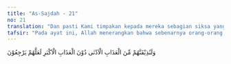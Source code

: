 ```yaml
---
title: "As-Sajdah - 21"
no: 21
translation: "Dan pasti Kami timpakan kepada mereka sebagian siksa yang dekat (di dunia) sebelum azab yang lebih besar (di akhirat); agar mereka kembali (ke jalan yang benar)."
tafsir: "Pada ayat ini, Allah menerangkan bahwa sebenarnya orang-orang kafir itu sewaktu masih hidup di dunia telah diazab oleh Allah dengan berbagai macam azab, baik yang tampak maupun yang hanya dapat dirasakan oleh mereka. Siksaan bagi mereka di dunia disebut dengan al-'adzab al-adna (azab yang dekat), sedangkan siksaan di akhirat disebut al-'adzab al-akbar (azab yang lebih besar).\n\nBanyak cobaan-cobaan yang diberikan Allah kepada manusia selama hidup di dunia, sejak dari cobaan yang kecil sampai kepada cobaan yang paling besar. Bisa juga dalam bentuk kemewahan lahiriah sampai kepada kemiskinan dan kesengsaraan. Seorang yang kaya tetapi tidak dilandasi dengan iman kepada Allah, hatinya selalu was-was dan khawatir, mungkin ada orang yang akan merampas kekayaannya itu, atau ada ahli waris yang hendak membunuhnya agar memperoleh kekayaan itu.\n\nSeorang penguasa yang tidak beriman selalu khawatir kekuasaannya akan pindah kepada orang lain. Kalau perlu, kekuasaan itu dipertahankan dengan tangan besi dan kekerasan. Kekhawatiran seperti ini pernah terjadi pada Fir'aun di kala tukang-tukang sihirnya dikalahkan oleh Nabi Musa.\n\nAllah berfirman:\n\nDia (Fir'aun) berkata, \"Apakah kamu telah beriman kepadanya (Musa) sebelum aku memberi izin kepadamu? Sesungguhnya dia itu pemimpinmu yang mengajarkan sihir kepadamu. Maka sungguh, akan kupotong tangan dan kakimu secara bersilang, dan sungguh, akan aku salib kamu pada pangkal pohon kurma dan sungguh, kamu pasti akan mengetahui siapa di antara kita yang lebih pedih dan lebih kekal siksaannya.\" (thaha/20: 71)\n\nBanyak penguasa-penguasa yang bersikap seperti Fir'aun ini. Mereka mengira bahwa merekalah yang memiliki semuanya dan merekalah yang paling berkuasa.\n\nSebenarnya Allah memberikan cobaan-cobaan dari azab duniawi itu agar semuanya menjadi pelajaran bagi orang-orang kafir itu. Hal ini bertujuan agar mereka mau beriman, beramal saleh, dan mudah-mudahan kembali ke jalan yang benar. Biarlah mereka menanggung siksa yang ringan di dunia ini asal di akhirat nanti mereka terhindar dari siksa yang amat berat."
---
```


وَلَنُذِيْقَنَّهُمْ مِّنَ الْعَذَابِ الْاَدْنٰى دُوْنَ الْعَذَابِ الْاَكْبَرِ لَعَلَّهُمْ يَرْجِعُوْنَ
